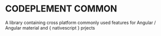 # CODEPLEMENT COMMON

A library containing cross platform commonly used features for Angular / Angular material and { nativescript } prjects
